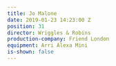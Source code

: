 ```yaml
---
title: Jo Malone
date: 2019-01-23 14:23:00 Z
position: 31
director: Wriggles & Robins
production-company: Friend London
equipment: Arri Alexa Mini
is-shown: false
---
```



